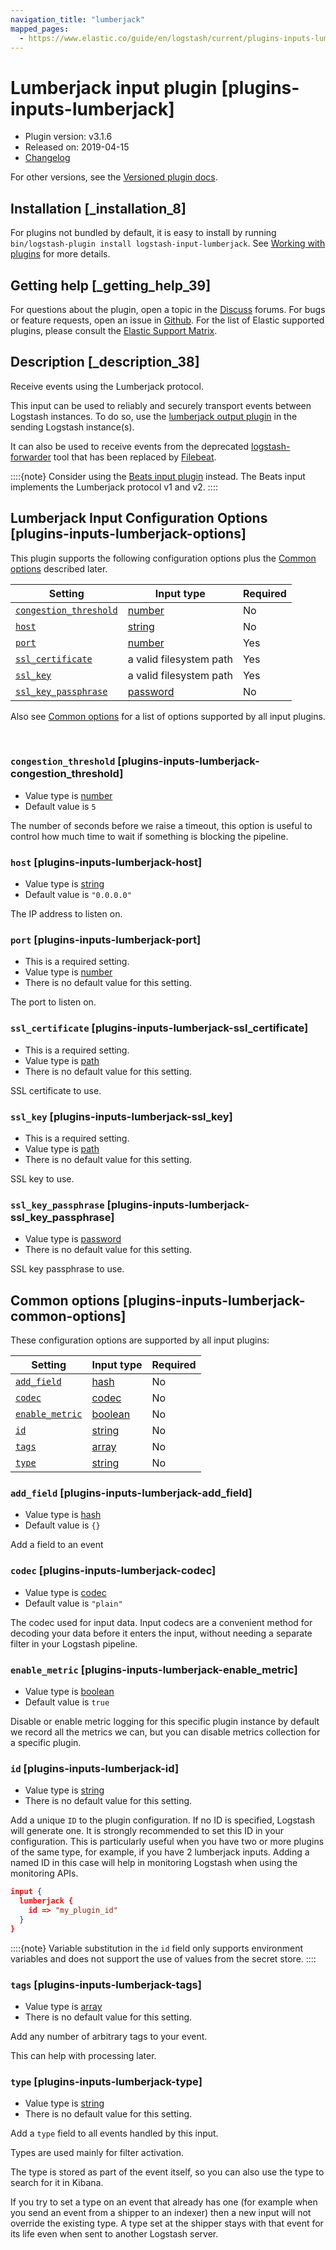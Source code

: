 ```yaml
---
navigation_title: "lumberjack"
mapped_pages:
  - https://www.elastic.co/guide/en/logstash/current/plugins-inputs-lumberjack.html
---
```


# Lumberjack input plugin [plugins-inputs-lumberjack]


* Plugin version: v3.1.6
* Released on: 2019-04-15
* [Changelog](https://github.com/logstash-plugins/logstash-input-lumberjack/blob/v3.1.6/CHANGELOG.md)

For other versions, see the [Versioned plugin docs](/vpr/input-lumberjack-index.md).

## Installation [_installation_8]

For plugins not bundled by default, it is easy to install by running `bin/logstash-plugin install logstash-input-lumberjack`. See [Working with plugins](logstash://reference/working-with-plugins.md) for more details.


## Getting help [_getting_help_39]

For questions about the plugin, open a topic in the [Discuss](http://discuss.elastic.co) forums. For bugs or feature requests, open an issue in [Github](https://github.com/logstash-plugins/logstash-input-lumberjack). For the list of Elastic supported plugins, please consult the [Elastic Support Matrix](https://www.elastic.co/support/matrix#logstash_plugins).


## Description [_description_38]

Receive events using the Lumberjack protocol.

This input can be used to reliably and securely transport events between Logstash instances. To do so, use the [lumberjack output plugin](logstash://reference/plugins-outputs-lumberjack.md) in the sending Logstash instance(s).

It can also be used to receive events from the deprecated [logstash-forwarder](https://github.com/elastic/logstash-forwarder) tool that has been replaced by [Filebeat](https://github.com/elastic/beats/tree/master/filebeat).

::::{note} 
Consider using the [Beats input plugin](logstash://reference/plugins-inputs-beats.md) instead. The Beats input implements the Lumberjack protocol v1 and v2.
::::



## Lumberjack Input Configuration Options [plugins-inputs-lumberjack-options]

This plugin supports the following configuration options plus the [Common options](plugins-inputs-lumberjack.md#plugins-inputs-lumberjack-common-options) described later.

| Setting | Input type | Required |
| --- | --- | --- |
| [`congestion_threshold`](plugins-inputs-lumberjack.md#plugins-inputs-lumberjack-congestion_threshold) | [number](introduction.md#number) | No |
| [`host`](plugins-inputs-lumberjack.md#plugins-inputs-lumberjack-host) | [string](introduction.md#string) | No |
| [`port`](plugins-inputs-lumberjack.md#plugins-inputs-lumberjack-port) | [number](introduction.md#number) | Yes |
| [`ssl_certificate`](plugins-inputs-lumberjack.md#plugins-inputs-lumberjack-ssl_certificate) | a valid filesystem path | Yes |
| [`ssl_key`](plugins-inputs-lumberjack.md#plugins-inputs-lumberjack-ssl_key) | a valid filesystem path | Yes |
| [`ssl_key_passphrase`](plugins-inputs-lumberjack.md#plugins-inputs-lumberjack-ssl_key_passphrase) | [password](introduction.md#password) | No |

Also see [Common options](plugins-inputs-lumberjack.md#plugins-inputs-lumberjack-common-options) for a list of options supported by all input plugins.

 

### `congestion_threshold` [plugins-inputs-lumberjack-congestion_threshold]

* Value type is [number](introduction.md#number)
* Default value is `5`

The number of seconds before we raise a timeout, this option is useful to control how much time to wait if something is blocking the pipeline.


### `host` [plugins-inputs-lumberjack-host]

* Value type is [string](introduction.md#string)
* Default value is `"0.0.0.0"`

The IP address to listen on.


### `port` [plugins-inputs-lumberjack-port]

* This is a required setting.
* Value type is [number](introduction.md#number)
* There is no default value for this setting.

The port to listen on.


### `ssl_certificate` [plugins-inputs-lumberjack-ssl_certificate]

* This is a required setting.
* Value type is [path](introduction.md#path)
* There is no default value for this setting.

SSL certificate to use.


### `ssl_key` [plugins-inputs-lumberjack-ssl_key]

* This is a required setting.
* Value type is [path](introduction.md#path)
* There is no default value for this setting.

SSL key to use.


### `ssl_key_passphrase` [plugins-inputs-lumberjack-ssl_key_passphrase]

* Value type is [password](introduction.md#password)
* There is no default value for this setting.

SSL key passphrase to use.



## Common options [plugins-inputs-lumberjack-common-options]

These configuration options are supported by all input plugins:

| Setting | Input type | Required |
| --- | --- | --- |
| [`add_field`](plugins-inputs-lumberjack.md#plugins-inputs-lumberjack-add_field) | [hash](logstash://reference/configuration-file-structure.md#hash) | No |
| [`codec`](plugins-inputs-lumberjack.md#plugins-inputs-lumberjack-codec) | [codec](logstash://reference/configuration-file-structure.md#codec) | No |
| [`enable_metric`](plugins-inputs-lumberjack.md#plugins-inputs-lumberjack-enable_metric) | [boolean](logstash://reference/configuration-file-structure.md#boolean) | No |
| [`id`](plugins-inputs-lumberjack.md#plugins-inputs-lumberjack-id) | [string](logstash://reference/configuration-file-structure.md#string) | No |
| [`tags`](plugins-inputs-lumberjack.md#plugins-inputs-lumberjack-tags) | [array](logstash://reference/configuration-file-structure.md#array) | No |
| [`type`](plugins-inputs-lumberjack.md#plugins-inputs-lumberjack-type) | [string](logstash://reference/configuration-file-structure.md#string) | No |

### `add_field` [plugins-inputs-lumberjack-add_field]

* Value type is [hash](logstash://reference/configuration-file-structure.md#hash)
* Default value is `{}`

Add a field to an event


### `codec` [plugins-inputs-lumberjack-codec]

* Value type is [codec](logstash://reference/configuration-file-structure.md#codec)
* Default value is `"plain"`

The codec used for input data. Input codecs are a convenient method for decoding your data before it enters the input, without needing a separate filter in your Logstash pipeline.


### `enable_metric` [plugins-inputs-lumberjack-enable_metric]

* Value type is [boolean](logstash://reference/configuration-file-structure.md#boolean)
* Default value is `true`

Disable or enable metric logging for this specific plugin instance by default we record all the metrics we can, but you can disable metrics collection for a specific plugin.


### `id` [plugins-inputs-lumberjack-id]

* Value type is [string](logstash://reference/configuration-file-structure.md#string)
* There is no default value for this setting.

Add a unique `ID` to the plugin configuration. If no ID is specified, Logstash will generate one. It is strongly recommended to set this ID in your configuration. This is particularly useful when you have two or more plugins of the same type, for example, if you have 2 lumberjack inputs. Adding a named ID in this case will help in monitoring Logstash when using the monitoring APIs.

```json
input {
  lumberjack {
    id => "my_plugin_id"
  }
}
```

::::{note} 
Variable substitution in the `id` field only supports environment variables and does not support the use of values from the secret store.
::::



### `tags` [plugins-inputs-lumberjack-tags]

* Value type is [array](logstash://reference/configuration-file-structure.md#array)
* There is no default value for this setting.

Add any number of arbitrary tags to your event.

This can help with processing later.


### `type` [plugins-inputs-lumberjack-type]

* Value type is [string](logstash://reference/configuration-file-structure.md#string)
* There is no default value for this setting.

Add a `type` field to all events handled by this input.

Types are used mainly for filter activation.

The type is stored as part of the event itself, so you can also use the type to search for it in Kibana.

If you try to set a type on an event that already has one (for example when you send an event from a shipper to an indexer) then a new input will not override the existing type. A type set at the shipper stays with that event for its life even when sent to another Logstash server.



